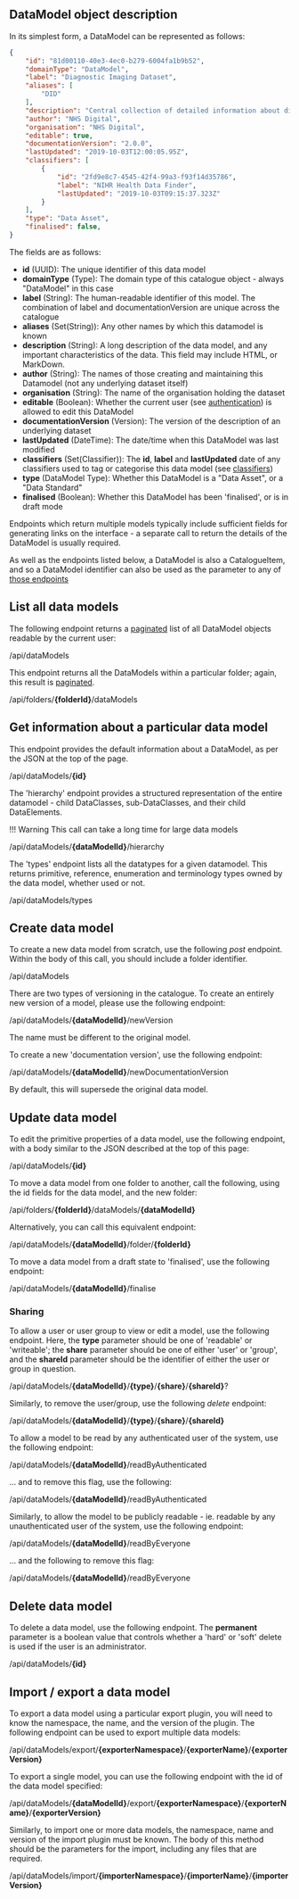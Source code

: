 ## DataModel object description

In its simplest form, a DataModel can be represented as follows:

```json tab="JSON"
{
    "id": "81d00110-40e3-4ec0-b279-6004fa1b9b52",
    "domainType": "DataModel",
    "label": "Diagnostic Imaging Dataset",
    "aliases": [
        "DID"
    ],
    "description": "Central collection of detailed information about diagnostic imaging tests carried out on NHS patients (such as x-rays and MRI scans).  Any organisation providing diagnostic imaging tests to NHS patients in England, i.e.:\n* NHS (Foundation) trusts / hospitals\n* NHS-funded activity with independent sector providers\nNOT included are breast screening services or any other diagnostic imaging tests not typically recorded on the local provider's Radiology Information Systems.\nDiagnostic Imaging Dataset (DID) does not store the images themselves, or the outcomes/diagnoses related to these images.",
    "author": "NHS Digital",
    "organisation": "NHS Digital",
    "editable": true,
    "documentationVersion": "2.0.0",
    "lastUpdated": "2019-10-03T12:00:05.95Z",
    "classifiers": [
        {
            "id": "2fd9e8c7-4545-42f4-99a3-f93f14d35786",
            "label": "NIHR Health Data Finder",
            "lastUpdated": "2019-10-03T09:15:37.323Z"
        }
    ],
    "type": "Data Asset",
    "finalised": false,
}
``` 

The fields are as follows:

- **id** (UUID): The unique identifier of this data model
- **domainType** (Type): The domain type of this catalogue object - always "DataModel" in this case
- **label** (String): The human-readable identifier of this model.  The combination of label and documentationVersion are unique across the catalogue
- **aliases** (Set(String)): Any other names by which this datamodel is known
- **description** (String): A long description of the data model, and any important characteristics of the data.  This field may include HTML, or 
MarkDown.
- **author** (String): The names of those creating and maintaining this Datamodel (not any underlying dataset itself)
- **organisation** (String): The name of the organisation holding the dataset
- **editable** (Boolean): Whether the current user (see [authentication](../authentication.md)) is allowed to edit this DataModel
- **documentationVersion** (Version): The version of the description of an underlying dataset
- **lastUpdated** (DateTime): The date/time when this DataModel was last modified
- **classifiers** (Set(Classifier)): The **id**, **label** and **lastUpdated** date of any classifiers used to tag or categorise this data model 
(see [classifiers](classifier.md))
- **type** (DataModel Type): Whether this DataModel is a "Data Asset", or a "Data Standard"
- **finalised** (Boolean): Whether this DataModel has been 'finalised', or is in draft mode

Endpoints which return multiple models typically include sufficient fields for generating links on the interface - a separate call to return the 
details of the DataModel is usually required. 

As well as the endpoints listed below, a DataModel is also a CatalogueItem, and so a DataModel identifier can also be used as the parameter to any 
of [those endpoints](catalogue-item.md)



## List all data models

The following endpoint returns a [paginated](../pagination.md) list of all DataModel objects readable by the current user:  

<endpoint class="get">/api/dataModels</endpoint>

This endpoint returns all the DataModels within a particular folder; again, this result is [paginated](../pagination.md).

<endpoint class="get">/api/folders/**{folderId}**/dataModels</endpoint>


## Get information about a particular data model

This endpoint provides the default information about a DataModel, as per the JSON at the top of the page.

<endpoint class="get">/api/dataModels/**{id}**</endpoint>

The 'hierarchy' endpoint provides a structured representation of the entire datamodel - child DataClasses, sub-DataClasses, and their child
 DataElements.   

!!! Warning 
    This call can take a long time for large data models

<endpoint class="get">/api/dataModels/**{dataModelId}**/hierarchy</endpoint>

The 'types' endpoint lists all the datatypes for a given datamodel.  This returns primitive, reference, enumeration and terminology types owned by
 the data model, whether used or not.

<endpoint class="get">/api/dataModels/types</endpoint>

## Create data model

To create a new data model from scratch, use the following _post_ endpoint.  Within the body of this call, you should include a folder identifier.

<endpoint class="post">/api/dataModels</endpoint>

There are two types of versioning in the catalogue.  To create an entirely new version of a model, please use the following endpoint:

<endpoint class="put">/api/dataModels/**{dataModelId}**/newVersion</endpoint>

The name must be different to the original model.

To create a new 'documentation version', use the following endpoint:

<endpoint class="put">/api/dataModels/**{dataModelId}**/newDocumentationVersion</endpoint>

By default, this will supersede the original data model.


## Update data model

To edit the primitive properties of a data model, use the following endpoint, with a body similar to the JSON described at the top of this page:

<endpoint class="put">/api/dataModels/**{id}**</endpoint>

To move a data model from one folder to another, call the following, using the id fields for the data model, and the new folder:

<endpoint class="put">/api/folders/**{folderId}**/dataModels/**{dataModelId}**</endpoint>

Alternatively, you can call this equivalent endpoint:

<endpoint class="put">/api/dataModels/**{dataModelId}**/folder/**{folderId}**</endpoint>

To move a data model from a draft state to 'finalised', use the following endpoint:

<endpoint class="put">/api/dataModels/**{dataModelId}**/finalise</endpoint>

### Sharing

To allow a user or user group to view or edit a model, use the following endpoint.  Here, the **type** parameter should be one of 'readable' or
 'writeable'; the **share** parameter should be one of either 'user' or 'group', and the **shareId** parameter should be the identifier of either
  the user or group in question.
     
<endpoint class="put">/api/dataModels/**{dataModelId}**/**{type}**/**{share}**/**{shareId}**?</endpoint>

Similarly, to remove the user/group, use the following _delete_ endpoint:

<endpoint class="delete">/api/dataModels/**{dataModelId}**/**{type}**/**{share}**/**{shareId}**</endpoint>


To allow a model to be read by any authenticated user of the system, use the following endpoint:

<endpoint class="delete">/api/dataModels/**{dataModelId}**/readByAuthenticated</endpoint>

... and to remove this flag, use the following:

<endpoint class="put">/api/dataModels/**{dataModelId}**/readByAuthenticated</endpoint>

Similarly, to allow the model to be publicly readable - ie. readable by any unauthenticated user of the system, 
use the following endpoint: 

<endpoint class="delete">/api/dataModels/**{dataModelId}**/readByEveryone</endpoint>

... and the following to remove this flag:

<endpoint class="put">/api/dataModels/**{dataModelId}**/readByEveryone</endpoint>


## Delete data model

To delete a data model, use the following endpoint.  The **permanent** parameter is a boolean value that controls whether a 'hard' or 'soft' delete
 is used if the user is an administrator.
 
<endpoint class="delete">/api/dataModels/**{id}**</endpoint>

 
## Import / export a data model

To export a data model using a particular export plugin, you will need to know the namespace, the name, and the version of the plugin.  The
 following endpoint can be used to export multiple data models: 

<endpoint class="post">/api/dataModels/export/**{exporterNamespace}**/**{exporterName}**/**{exporterVersion}**</endpoint>

To export a single model, you can use the following endpoint with the id of the data model specified:

<endpoint class="get">/api/dataModels/**{dataModelId}**/export/**{exporterNamespace}**/**{exporterName}**/**{exporterVersion}**</endpoint>


Similarly, to import one or more data models, the namespace, name and version of the import plugin must be known.  The body of this method should
 be the parameters for the import, including any files that are required.

<endpoint class="post">/api/dataModels/import/**{importerNamespace}**/**{importerName}**/**{importerVersion}**</endpoint>






